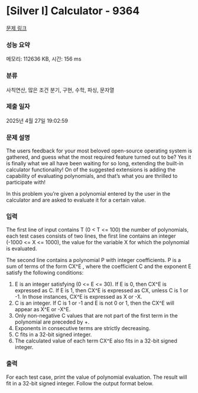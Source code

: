 # [Silver I] Calculator - 9364 

[문제 링크](https://www.acmicpc.net/problem/9364) 

### 성능 요약

메모리: 112636 KB, 시간: 156 ms

### 분류

사칙연산, 많은 조건 분기, 구현, 수학, 파싱, 문자열

### 제출 일자

2025년 4월 27일 19:02:59

### 문제 설명

<p>The users feedback for your most beloved open-source operating system is gathered, and guess what the most required feature turned out to be? Yes it is finally what we all have been waiting for so long, extending the built-in calculator functionality! On of the suggested extensions is adding the capability of evaluating polynomials, and that’s what you are thrilled to participate with! </p>

<p>In this problem you’re given a polynomial entered by the user in the calculator and are asked to evaluate it for a certain value. </p>

### 입력 

 <p>The first line of input contains T (0 < T <= 100) the number of polynomials, each test cases consists of two lines, the first line contains an integer (-1000 <= X <= 1000), the value for the variable X for which the polynomial is evaluated. </p>

<p>The second line contains a polynomial P with integer coefficients. P is a sum of terms of the form CX^E , where the coefficient C and the exponent E satisfy the following conditions: </p>

<ol>
	<li>E is an integer satisfying (0 <= E <= 30). If E is 0, then CX^E is expressed as C. If E is 1, then CX^E is expressed as CX, unless C is 1 or -1. In those instances, CX^E is expressed as X or -X. </li>
	<li>C is an integer. If C is 1 or -1 and E is not 0 or 1, then the CX^E will appear as X^E or -X^E. </li>
	<li>Only non-negative C values that are not part of the first term in the polynomial are preceded by +. </li>
	<li>Exponents in consecutive terms are strictly decreasing. </li>
	<li>C fits in a 32-bit signed integer. </li>
	<li>The calculated value of each term CX^E also fits in a 32-bit signed integer.</li>
</ol>

### 출력 

 <p>For each test case, print the value of polynomial evaluation. The result will fit in a 32-bit signed integer. Follow the output format below. </p>

